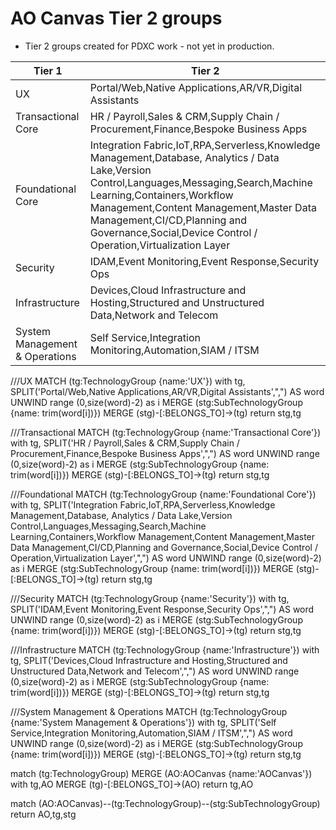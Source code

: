 # AO Canvas Tier 2 groups

- Tier 2 groups created for PDXC work - not yet in production.

|Tier 1|Tier 2|
|---|---|
|UX|Portal/Web,Native Applications,AR/VR,Digital Assistants
|Transactional Core|HR / Payroll,Sales & CRM,Supply Chain / Procurement,Finance,Bespoke Business Apps
|Foundational Core|Integration Fabric,IoT,RPA,Serverless,Knowledge Management,Database, Analytics / Data Lake,Version Control,Languages,Messaging,Search,Machine Learning,Containers,Workflow Management,Content Management,Master Data Management,CI/CD,Planning and Governance,Social,Device Control / Operation,Virtualization Layer
|Security|IDAM,Event Monitoring,Event Response,Security Ops
|Infrastructure|Devices,Cloud Infrastructure and Hosting,Structured and Unstructured Data,Network and Telecom
|System Management & Operations|Self Service,Integration Monitoring,Automation,SIAM / ITSM


///UX
MATCH (tg:TechnologyGroup {name:'UX'})
with tg, SPLIT('Portal/Web,Native Applications,AR/VR,Digital Assistants',",") AS word
UNWIND range (0,size(word)-2) as i 
MERGE (stg:SubTechnologyGroup {name: trim(word[i])}) 
MERGE (stg)-[:BELONGS_TO]->(tg)
return stg,tg


///Transactional
MATCH (tg:TechnologyGroup {name:'Transactional Core'})
with tg, SPLIT('HR / Payroll,Sales & CRM,Supply Chain / Procurement,Finance,Bespoke Business Apps',",") AS word
UNWIND range (0,size(word)-2) as i 
MERGE (stg:SubTechnologyGroup {name: trim(word[i])}) 
MERGE (stg)-[:BELONGS_TO]->(tg)
return stg,tg

///Foundational
MATCH (tg:TechnologyGroup {name:'Foundational Core'})
with tg, SPLIT('Integration Fabric,IoT,RPA,Serverless,Knowledge Management,Database, Analytics / Data Lake,Version Control,Languages,Messaging,Search,Machine Learning,Containers,Workflow Management,Content Management,Master Data Management,CI/CD,Planning and Governance,Social,Device Control / Operation,Virtualization Layer',",") AS word
UNWIND range (0,size(word)-2) as i 
MERGE (stg:SubTechnologyGroup {name: trim(word[i])}) 
MERGE (stg)-[:BELONGS_TO]->(tg)
return stg,tg

///Security
MATCH (tg:TechnologyGroup {name:'Security'})
with tg, SPLIT('IDAM,Event Monitoring,Event Response,Security Ops',",") AS word
UNWIND range (0,size(word)-2) as i 
MERGE (stg:SubTechnologyGroup {name: trim(word[i])}) 
MERGE (stg)-[:BELONGS_TO]->(tg)
return stg,tg

///Infrastructure
MATCH (tg:TechnologyGroup {name:'Infrastructure'})
with tg, SPLIT('Devices,Cloud Infrastructure and Hosting,Structured and Unstructured Data,Network and Telecom',",") AS word
UNWIND range (0,size(word)-2) as i 
MERGE (stg:SubTechnologyGroup {name: trim(word[i])}) 
MERGE (stg)-[:BELONGS_TO]->(tg)
return stg,tg

///System Management & Operations
MATCH (tg:TechnologyGroup {name:'System Management & Operations'})
with tg, SPLIT('Self Service,Integration Monitoring,Automation,SIAM / ITSM',",") AS word
UNWIND range (0,size(word)-2) as i 
MERGE (stg:SubTechnologyGroup {name: trim(word[i])}) 
MERGE (stg)-[:BELONGS_TO]->(tg)
return stg,tg

match (tg:TechnologyGroup)
MERGE (AO:AOCanvas {name:'AOCanvas'})
with tg,AO
MERGE (tg)-[:BELONGS_TO]->(AO)
return tg,AO


match (AO:AOCanvas)--(tg:TechnologyGroup)--(stg:SubTechnologyGroup)
return AO,tg,stg


